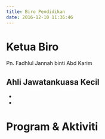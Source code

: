 ```yaml
---
title: Biro Pendidikan
date: 2016-12-10 11:36:46
---
```

# Ketua Biro
Pn. Fadhlul Jannah binti Abd Karim
## Ahli Jawatankuasa Kecil
* 
* 

# Program & Aktiviti
